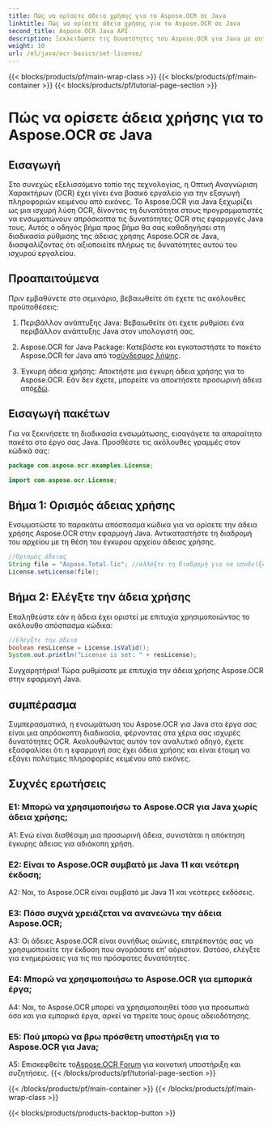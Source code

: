 ```yaml
---
title: Πώς να ορίσετε άδεια χρήσης για το Aspose.OCR σε Java
linktitle: Πώς να ορίσετε άδεια χρήσης για το Aspose.OCR σε Java
second_title: Aspose.OCR Java API
description: Ξεκλειδώστε τις δυνατότητες του Aspose.OCR για Java με αυτόν τον οδηγό βήμα προς βήμα. Ρυθμίστε την άδειά σας χωρίς κόπο και βελτιώστε τις δυνατότητές σας OCR.
weight: 10
url: /el/java/ocr-basics/set-license/
---
```


{{< blocks/products/pf/main-wrap-class >}}
{{< blocks/products/pf/main-container >}}
{{< blocks/products/pf/tutorial-page-section >}}

# Πώς να ορίσετε άδεια χρήσης για το Aspose.OCR σε Java

## Εισαγωγή

Στο συνεχώς εξελισσόμενο τοπίο της τεχνολογίας, η Οπτική Αναγνώριση Χαρακτήρων (OCR) έχει γίνει ένα βασικό εργαλείο για την εξαγωγή πληροφοριών κειμένου από εικόνες. Το Aspose.OCR για Java ξεχωρίζει ως μια ισχυρή λύση OCR, δίνοντας τη δυνατότητα στους προγραμματιστές να ενσωματώνουν απρόσκοπτα τις δυνατότητες OCR στις εφαρμογές Java τους. Αυτός ο οδηγός βήμα προς βήμα θα σας καθοδηγήσει στη διαδικασία ρύθμισης της άδειας χρήσης Aspose.OCR σε Java, διασφαλίζοντας ότι αξιοποιείτε πλήρως τις δυνατότητες αυτού του ισχυρού εργαλείου.

## Προαπαιτούμενα

Πριν εμβαθύνετε στο σεμινάριο, βεβαιωθείτε ότι έχετε τις ακόλουθες προϋποθέσεις:

1. Περιβάλλον ανάπτυξης Java: Βεβαιωθείτε ότι έχετε ρυθμίσει ένα περιβάλλον ανάπτυξης Java στον υπολογιστή σας.

2.  Aspose.OCR for Java Package: Κατεβάστε και εγκαταστήστε το πακέτο Aspose.OCR for Java από το[σύνδεσμος λήψης](https://releases.aspose.com/ocr/java/).

3. Έγκυρη άδεια χρήσης: Αποκτήστε μια έγκυρη άδεια χρήσης για το Aspose.OCR. Εάν δεν έχετε, μπορείτε να αποκτήσετε προσωρινή άδεια από[εδώ](https://purchase.aspose.com/temporary-license/).

## Εισαγωγή πακέτων

Για να ξεκινήσετε τη διαδικασία ενσωμάτωσης, εισαγάγετε τα απαραίτητα πακέτα στο έργο σας Java. Προσθέστε τις ακόλουθες γραμμές στον κώδικά σας:

```java
package com.aspose.ocr.examples.License;

import com.aspose.ocr.License;
```

## Βήμα 1: Ορισμός άδειας χρήσης

Ενσωματώστε το παρακάτω απόσπασμα κώδικα για να ορίσετε την άδεια χρήσης Aspose.OCR στην εφαρμογή Java. Αντικαταστήστε τη διαδρομή του αρχείου με τη θέση του έγκυρου αρχείου άδειας χρήσης.

```java
//Ορισμός άδειας
String file = "Aspose.Total.lic"; //αλλάξτε τη διαδρομή για να υποδείξετε μια έγκυρη άδεια χρήσης
License.setLicense(file);
```

## Βήμα 2: Ελέγξτε την άδεια χρήσης

Επαληθεύστε εάν η άδεια έχει οριστεί με επιτυχία χρησιμοποιώντας το ακόλουθο απόσπασμα κώδικα:

```java
//Ελέγξτε την άδεια
boolean resLicense = License.isValid();
System.out.println("License is set: " + resLicense);
```

Συγχαρητήρια! Τώρα ρυθμίσατε με επιτυχία την άδεια χρήσης Aspose.OCR στην εφαρμογή Java.

## συμπέρασμα

Συμπερασματικά, η ενσωμάτωση του Aspose.OCR για Java στα έργα σας είναι μια απρόσκοπτη διαδικασία, φέρνοντας στα χέρια σας ισχυρές δυνατότητες OCR. Ακολουθώντας αυτόν τον αναλυτικό οδηγό, έχετε εξασφαλίσει ότι η εφαρμογή σας έχει άδεια χρήσης και είναι έτοιμη να εξάγει πολύτιμες πληροφορίες κειμένου από εικόνες.

## Συχνές ερωτήσεις

### Ε1: Μπορώ να χρησιμοποιήσω το Aspose.OCR για Java χωρίς άδεια χρήσης;

A1: Ενώ είναι διαθέσιμη μια προσωρινή άδεια, συνιστάται η απόκτηση έγκυρης άδειας για αδιάκοπη χρήση.

### Ε2: Είναι το Aspose.OCR συμβατό με Java 11 και νεότερη έκδοση;

A2: Ναι, το Aspose.OCR είναι συμβατό με Java 11 και νεότερες εκδόσεις.

### Ε3: Πόσο συχνά χρειάζεται να ανανεώνω την άδεια Aspose.OCR;

A3: Οι άδειες Aspose.OCR είναι συνήθως αιώνιες, επιτρέποντάς σας να χρησιμοποιείτε την έκδοση που αγοράσατε επ' αόριστον. Ωστόσο, ελέγξτε για ενημερώσεις για τις πιο πρόσφατες δυνατότητες.

### Ε4: Μπορώ να χρησιμοποιήσω το Aspose.OCR για εμπορικά έργα;

A4: Ναι, το Aspose.OCR μπορεί να χρησιμοποιηθεί τόσο για προσωπικά όσο και για εμπορικά έργα, αρκεί να τηρείτε τους όρους αδειοδότησης.

### Ε5: Πού μπορώ να βρω πρόσθετη υποστήριξη για το Aspose.OCR για Java;

 A5: Επισκεφθείτε το[Aspose.OCR Forum](https://forum.aspose.com/c/ocr/16) για κοινοτική υποστήριξη και συζητήσεις.
{{< /blocks/products/pf/tutorial-page-section >}}

{{< /blocks/products/pf/main-container >}}
{{< /blocks/products/pf/main-wrap-class >}}

{{< blocks/products/products-backtop-button >}}
